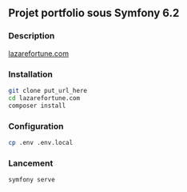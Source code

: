## Projet portfolio sous Symfony 6.2

### Description
[lazarefortune.com](https://lazarefortune.com)

### Installation
```bash
git clone put_url_here
cd lazarefortune.com
composer install
```

### Configuration

```bash
cp .env .env.local
```

### Lancement

```bash
symfony serve
```
